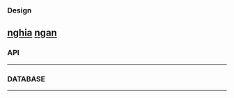 ### Design
[nghia](https://www.figma.com/file/DtiChmYWz8KVVFBbVAw2Rr/Chi-tiết?node-id=0%3A1&t=00q7P7JqcRJxUvQm-0)
[ngan](https://www.figma.com/file/J8P1jTxybyvgwtumPnoX2L/Job-Seeker?node-id=76%3A762&t=nYrzMc8MLFpKL7hv-0)
---
### API
---
### DATABASE
---
